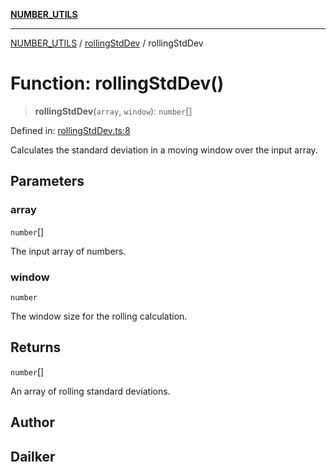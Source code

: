 [**NUMBER_UTILS**](../../README.md)

***

[NUMBER_UTILS](../../README.md) / [rollingStdDev](../README.md) / rollingStdDev

# Function: rollingStdDev()

> **rollingStdDev**(`array`, `window`): `number`[]

Defined in: [rollingStdDev.ts:8](https://github.com/dailker/everyutil/blob/febb9ddd747c27fb11272f2ad88aedb1ae4d7cba/src/number/rollingStdDev.ts#L8)

Calculates the standard deviation in a moving window over the input array.

## Parameters

### array

`number`[]

The input array of numbers.

### window

`number`

The window size for the rolling calculation.

## Returns

`number`[]

An array of rolling standard deviations.

## Author

## Dailker
